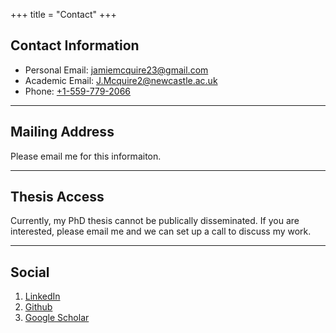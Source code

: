+++
title = "Contact"
+++

## Contact Information

* Personal Email: [jamiemcquire23@gmail.com](mailto:jamiemcquire23@gmail.com)
* Academic Email: [J.Mcquire2@newcastle.ac.uk](J.Mcquire2@newcastle.ac.uk)
* Phone: [+1-559-779-2066](tel:+1-559-779-2066)

---

## Mailing Address

Please email me for this informaiton.

---

## Thesis Access

Currently, my PhD thesis cannot be publically disseminated. If you are interested, please email me and we can set up a call to discuss my work.

---

## Social

1. [LinkedIn](https://www.linkedin.com/in/jamie-mcquire-a102b0163/)
2. [Github](https://www.github.com/JamieMcQuire23)
3. [Google Scholar](https://scholar.google.com/citations?hl=en&view_op=list_works&gmla=AL3_zihE7uqkkUt5ljphUUx3_iYcTv68QWnL340OMBjIxQTpM5WI9EsFlT7ONiHQcASVIY7ajpLSSLfliIFglw&user=t_TC_vYAAAAJ)